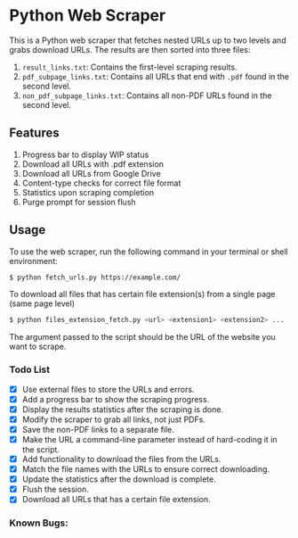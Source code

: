 # Python Web Scraper

This is a Python web scraper that fetches nested URLs up to two levels and grabs download URLs. The results are then sorted into three files:

1. `result_links.txt`: Contains the first-level scraping results.
2. `pdf_subpage_links.txt`: Contains all URLs that end with `.pdf` found in the second level.
3. `non_pdf_subpage_links.txt`: Contains all non-PDF URLs found in the second level.

## Features
1. Progress bar to display WIP status
2. Download all URLs with .pdf extension
3. Download all URLs from Google Drive
4. Content-type checks for correct file format
4. Statistics upon scraping completion
5. Purge prompt for session flush

## Usage
To use the web scraper, run the following command in your terminal or shell environment:

```bash
$ python fetch_urls.py https://example.com/
```

To download all files that has certain file extension(s) from a single page (same page level)
```bash
$ python files_extension_fetch.py <url> <extension1> <extension2> ...
```

The argument passed to the script should be the URL of the website you want to scrape.

### Todo List
- [x] Use external files to store the URLs and errors.
- [x] Add a progress bar to show the scraping progress.
- [x] Display the results statistics after the scraping is done.
- [x] Modify the scraper to grab all links, not just PDFs.
- [x] Save the non-PDF links to a separate file.
- [x] Make the URL a command-line parameter instead of hard-coding it in the script.
- [x] Add functionality to download the files from the URLs.
- [x] Match the file names with the URLs to ensure correct downloading.
- [x] Update the statistics after the download is complete.
- [x] Flush the session.
- [x] Download all URLs that has a certain file extension.

### Known Bugs:

